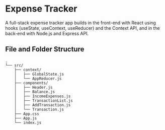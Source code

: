 # Expense Tracker

A full-stack expense tracker app builds in the front-end with React using hooks (useState, useContext, useReducer) and the Context API, and in the back-end with Node.js and Express API.

## File and Folder Structure

```
.
└── src/
    ├── context/
    │   ├── GlobalState.js
    │   └── AppReducer.js
    ├── components/
    │   ├── Header.js
    │   ├── Balance.js
    │   ├── IncomeExpenses.js
    │   ├── TransactionList.js
    │   ├── AddTransaction.js
    │   └── Transaction.js
    ├── App.css
    ├── App.js
    └── index.js
```
